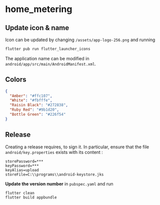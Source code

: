 # home_metering

## Update icon & name

Icon can be updated by changing `/assets/app-logo-256.png` and running

```bash
flutter pub run flutter_launcher_icons
```

The application name can be modified in `android/app/src/main/AndroidManifest.xml`.

## Colors

```json
{
  "Amber": "#ffc107",
  "White": "#fbfffe",
  "Raisin Black": "#272838",
  "Ruby Red": "#9b1d20",
  "Bottle Green": "#226f54"
}
```


## Release

Creating a release requires, to sign it. In particular, ensure that the file `android/key.properties` exists with its content :
```
storePassword=***
keyPassword=***
keyAlias=upload
storeFile=C:\\programs\\android-keystore.jks
```
**Update the version number** in `pubspec.yaml` and run 
```
flutter clean
flutter build appbundle
```
